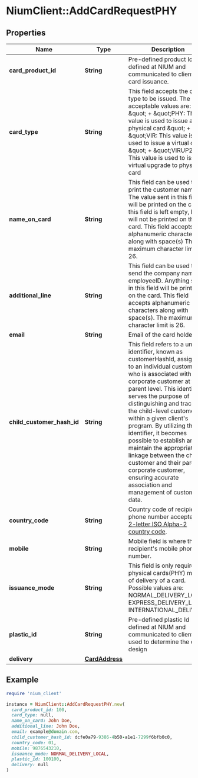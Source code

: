 # NiumClient::AddCardRequestPHY

## Properties

| Name | Type | Description | Notes |
| ---- | ---- | ----------- | ----- |
| **card_product_id** | **String** | Pre-defined product Id, defined at NIUM and communicated to client for card issuance. |  |
| **card_type** | **String** | This field accepts the card type to be issued. The acceptable values are: \&quot; + \&quot;PHY: This value is used to issue a physical card \&quot; + \&quot;VIR: This value is used to issue a virtual card \&quot; + \&quot;VIRUP2PHY: This value is used to issue a virtual upgrade to physical card |  |
| **name_on_card** | **String** | This field can be used to print the customer name. The value sent in this field will be printed on the card.If this field is left empty, line 1 will not be printed on the card. This field accepts alphanumeric characters along with space(s) The maximum character limit is 26. | [optional] |
| **additional_line** | **String** | This field can be used to send the company name or employeeID. Anything sent in this field will be printed on the card.  This field accepts alphanumeric characters along with space(s). The maximum character limit is 26. | [optional] |
| **email** | **String** | Email of the card holder. | [optional] |
| **child_customer_hash_id** | **String** | This field refers to a unique identifier, known as customerHashId, assigned to an individual customer who is associated with a corporate customer at the parent level. This identifier serves the purpose of distinguishing and tracking the child-level customer within a given client&#39;s program. By utilizing this identifier, it becomes possible to establish and maintain the appropriate linkage between the child customer and their parent corporate customer, ensuring accurate association and management of customer data. | [optional] |
| **country_code** | **String** | Country code of recipient&#39;s phone number accepted in [2-letter ISO Alpha-2 country code](doc:currency-and-country-codes). | [optional] |
| **mobile** | **String** | Mobile field is where the recipient&#39;s mobile phone number. | [optional] |
| **issuance_mode** | **String** | This field is only required for physical cards(PHY) mode of delivery of a card. Possible values are: NORMAL_DELIVERY_LOCAL EXPRESS_DELIVERY_LOCAL INTERNATIONAL_DELIVERY | [optional] |
| **plastic_id** | **String** | Pre-defined plastic Id defined at NIUM and communicated to client. It is used to determine the card design |  |
| **delivery** | [**CardAddress**](CardAddress.md) |  | [optional] |

## Example

```ruby
require 'nium_client'

instance = NiumClient::AddCardRequestPHY.new(
  card_product_id: 100,
  card_type: null,
  name_on_card: John Doe,
  additional_line: John Doe,
  email: example@domain.com,
  child_customer_hash_id: dcfe0a79-9386-4b50-a1e1-7299f6bfb0c0,
  country_code: 01,
  mobile: 9876543210,
  issuance_mode: NORMAL_DELIVERY_LOCAL,
  plastic_id: 100100,
  delivery: null
)
```

